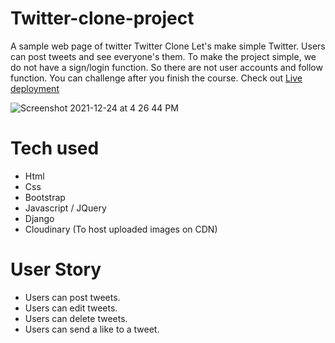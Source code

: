# Twitter-clone-project
A sample web page of twitter Twitter Clone Let's make simple Twitter. Users can post tweets and see everyone's them. To make the project simple, we do not have a sign/login function. So there are not user accounts and follow function. You can challenge after you finish the course. Check out 
[Live deployment](https://twitter-clone-hayat1.herokuapp.com/)


![Screenshot 2021-12-24 at 4 26 44 PM](https://user-images.githubusercontent.com/94030754/147347224-57e389f8-4cf0-45ec-aa8e-63563318d8d9.png)


# Tech used
* Html
* Css
* Bootstrap
* Javascript / JQuery
* Django
* Cloudinary (To host uploaded images on CDN)

# User Story
* Users can post tweets.
* Users can edit tweets.
* Users can delete tweets.
* Users can send a like to a tweet.
